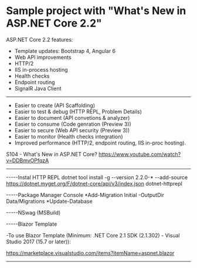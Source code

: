 # Sample project with "What's New in ASP.NET Core 2.2"

ASP.NET Core 2.2 features:

- Template updates: Bootstrap 4, Angular 6
- Web API improvements
- HTTP/2
- IIS in-process hosting
- Health checks
- Endpoint routing
- SignalR Java Client

-------------------------------------------

- Easier to create (API Scaffolding)
- Easier to test & debug (HTTP REPL, Problem Details)
- Easier to document (API convetions & analyzer)
- Easier to consume (Code genration (Preview 3))
- Easier to secure (Web API security (Preview 3))
- Easier to monitor (Health checks integration)
- Improved performance (HTTP/2, endpoint routing, IIS in-proc hosting).

S104 - What's New in ASP.NET Core? https://www.youtube.com/watch?v=DDBmvOPfqzA

-----------------------------------------------------------------------------------------------------

-----Instal HTTP REPL
dotnet tool install -g --version 2.2.0-* --add-source https://dotnet.myget.org/F/dotnet-core/api/v3/index.json dotnet-httprepl

-----Package Manager Console
*Add-Migration Initial -OutputDir Data/Migrations
*Update-Database

-----NSwag (MSBuild)
<Target Name="NSwag" BeforeTargets="Build">
   <Exec Command="$(NSwagExe) swagger2tsclient /input:cars-swagger.json /namespace:$(RootNamespace) /InjectHttpClient:true /UseBaseUrl:true /output:CarsClient.cs" />
</Target>

-----Blazor Template

-To use Blazor Template (Minimum: .NET Core 2.1 SDK (2.1.302) - Visual Studio 2017 (15.7 or later)): 

https://marketplace.visualstudio.com/items?itemName=aspnet.blazor

-----------------------------------------------------------------------------------------------------
